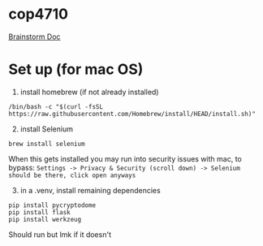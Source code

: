 # cop4710

[Brainstorm Doc](https://fsu-my.sharepoint.com/:w:/r/personal/csm21e_fsu_edu/_layouts/15/Doc.aspx?sourcedoc=%7B4B8CB7F9-3CAF-44DA-A7F9-B190912E027F%7D&file=Project_drafting.docx&wdLOR=c57684336-0F58-5740-AA0A-FAD63D08B57D&fromShare=true&action=default&mobileredirect=true)

# Set up (for mac OS)

1. install homebrew (if not already installed)
```shell
/bin/bash -c "$(curl -fsSL https://raw.githubusercontent.com/Homebrew/install/HEAD/install.sh)"
```

2. install Selenium
```shell
brew install selenium
```
When this gets installed you may run into security issues with mac, to bypass:
`Settings -> Privacy & Security (scroll down) -> Selenium should be there, click open anyways`

3. in a .venv, install remaining dependencies
```shell
pip install pycryptodome
pip install flask
pip install werkzeug
```

Should run but lmk if it doesn't
